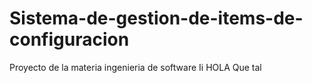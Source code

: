 # Sistema-de-gestion-de-items-de-configuracion
Proyecto de la materia ingenieria de software Ii
HOLA Que tal
